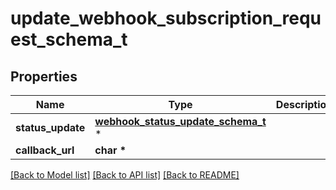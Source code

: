 # update_webhook_subscription_request_schema_t

## Properties
Name | Type | Description | Notes
------------ | ------------- | ------------- | -------------
**status_update** | [**webhook_status_update_schema_t**](webhook_status_update_schema.md) \* |  | [optional] 
**callback_url** | **char \*** |  | [optional] 

[[Back to Model list]](../README.md#documentation-for-models) [[Back to API list]](../README.md#documentation-for-api-endpoints) [[Back to README]](../README.md)


